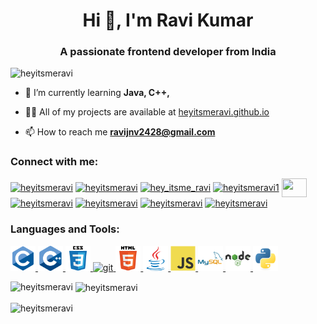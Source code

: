 <h1 align="center">Hi 👋, I'm Ravi Kumar</h1>
<h3 align="center">A passionate frontend developer from India</h3>

<p align="left"> <img src="https://komarev.com/ghpvc/?username=heyitsmeravi&label=Profile%20views&color=0e75b6&style=flat" alt="heyitsmeravi" /> </p>

- 🌱 I’m currently learning **Java, C++,**

- 👨‍💻 All of my projects are available at [heyitsmeravi.github.io](heyitsmeravi.github.io)

- 📫 How to reach me **ravijnv2428@gmail.com**

<h3 align="left">Connect with me:</h3>
<p align="left">
<a href="https://twitter.com/heyitsmeravi" target="blank"><img align="center" src="https://raw.githubusercontent.com/rahuldkjain/github-profile-readme-generator/master/src/images/icons/Social/twitter.svg" alt="heyitsmeravi" height="30" width="40" /></a>
<a href="https://linkedin.com/in/heyitsmeravi" target="blank"><img align="center" src="https://raw.githubusercontent.com/rahuldkjain/github-profile-readme-generator/master/src/images/icons/Social/linked-in-alt.svg" alt="heyitsmeravi" height="30" width="40" /></a>
<a href="https://instagram.com/hey_itsme_ravi" target="blank"><img align="center" src="https://raw.githubusercontent.com/rahuldkjain/github-profile-readme-generator/master/src/images/icons/Social/instagram.svg" alt="hey_itsme_ravi" height="30" width="40" /></a>
<a href="https://www.youtube.com/c/heyitsmeravi1" target="blank"><img align="center" src="https://raw.githubusercontent.com/rahuldkjain/github-profile-readme-generator/master/src/images/icons/Social/youtube.svg" alt="heyitsmeravi1" height="30" width="40" /></a>
<a href="https://www.codechef.com/users/heyitsmeravi" target="blank"><img align="center" src="https://encrypted-tbn0.gstatic.com/images?q=tbn:ANd9GcQwcZnZzbClQwxgyRd482HUuOr2qMQvyvLApQ&s" height="30" width="40" /></a>
<a href="https://www.hackerrank.com/heyitsmeravi" target="blank"><img align="center" src="https://raw.githubusercontent.com/rahuldkjain/github-profile-readme-generator/master/src/images/icons/Social/hackerrank.svg" alt="heyitsmeravi" height="30" width="40" /></a>
<a href="https://codeforces.com/profile/heyitsmeravi" target="blank"><img align="center" src="https://raw.githubusercontent.com/rahuldkjain/github-profile-readme-generator/master/src/images/icons/Social/codeforces.svg" alt="heyitsmeravi" height="30" width="40" /></a>
<a href="https://www.leetcode.com/heyitsmeravi" target="blank"><img align="center" src="https://raw.githubusercontent.com/rahuldkjain/github-profile-readme-generator/master/src/images/icons/Social/leet-code.svg" alt="heyitsmeravi" height="30" width="40" /></a>
<a href="https://auth.geeksforgeeks.org/user/heyitsmeravi" target="blank"><img align="center" src="https://raw.githubusercontent.com/rahuldkjain/github-profile-readme-generator/master/src/images/icons/Social/geeks-for-geeks.svg" alt="heyitsmeravi" height="30" width="40" /></a>
</p>

<h3 align="left">Languages and Tools:</h3>
<p align="left"> <a href="https://www.cprogramming.com/" target="_blank" rel="noreferrer"> <img src="https://raw.githubusercontent.com/devicons/devicon/master/icons/c/c-original.svg" alt="c" width="40" height="40"/> </a> 
<a href="https://www.w3schools.com/cpp/" target="_blank" rel="noreferrer"> <img src="https://raw.githubusercontent.com/devicons/devicon/master/icons/cplusplus/cplusplus-original.svg" alt="cplusplus" width="40" height="40"/> </a>
<a href="https://www.w3schools.com/css/" target="_blank" rel="noreferrer"> <img src="https://raw.githubusercontent.com/devicons/devicon/master/icons/css3/css3-original-wordmark.svg" alt="css3" width="40" height="40"/> </a>
<a href="https://git-scm.com/" target="_blank" rel="noreferrer"> <img src="https://www.vectorlogo.zone/logos/git-scm/git-scm-icon.svg" alt="git" width="40" height="40"/> </a> 
<a href="https://www.w3.org/html/" target="_blank" rel="noreferrer"> <img src="https://raw.githubusercontent.com/devicons/devicon/master/icons/html5/html5-original-wordmark.svg" alt="html5" width="40" height="40"/> </a> 
<a href="https://www.java.com" target="_blank" rel="noreferrer"> <img src="https://raw.githubusercontent.com/devicons/devicon/master/icons/java/java-original.svg" alt="java" width="40" height="40"/> </a>
<a href="https://developer.mozilla.org/en-US/docs/Web/JavaScript" target="_blank" rel="noreferrer"> <img src="https://raw.githubusercontent.com/devicons/devicon/master/icons/javascript/javascript-original.svg" alt="javascript" width="40" height="40"/> </a>
<a href="https://www.mysql.com/" target="_blank" rel="noreferrer"> <img src="https://raw.githubusercontent.com/devicons/devicon/master/icons/mysql/mysql-original-wordmark.svg" alt="mysql" width="40" height="40"/> </a> 
<a href="https://nodejs.org" target="_blank" rel="noreferrer"> <img src="https://raw.githubusercontent.com/devicons/devicon/master/icons/nodejs/nodejs-original-wordmark.svg" alt="nodejs" width="40" height="40"/> </a> 
<a href="https://www.python.org" target="_blank" rel="noreferrer"> <img src="https://raw.githubusercontent.com/devicons/devicon/master/icons/python/python-original.svg" alt="python" width="40" height="40"/> </a> </p>

<p><img align="left" src="https://github-readme-stats.vercel.app/api/top-langs?username=heyitsmeravi&show_icons=true&locale=en&layout=compact" alt="heyitsmeravi" /></p>

<p>&nbsp;<img align="center" src="https://github-readme-stats.vercel.app/api?username=heyitsmeravi&show_icons=true&locale=en" alt="heyitsmeravi" /></p>

<p><img align="center" src="https://github-readme-streak-stats.herokuapp.com/?user=heyitsmeravi&" alt="heyitsmeravi" /></p>
